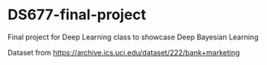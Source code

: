 # DS677-final-project
Final project for Deep Learning class to showcase Deep Bayesian Learning

Dataset from https://archive.ics.uci.edu/dataset/222/bank+marketing
